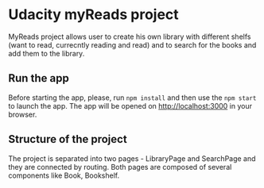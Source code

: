 # Udacity myReads project

MyReads project allows user to create his own library with different shelfs (want to read, currecntly reading and read) and to search for the books and add them to the library.

## Run the app

Before starting the app, please, run `npm install` and then use the `npm start` to launch the app. The app will be opened on [http://localhost:3000](http://localhost:3000) in your browser.

## Structure of the project

The project is separated into two pages - LibraryPage and SearchPage and they are connected by routing. Both pages are composed of several components like Book, Bookshelf.
